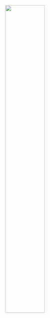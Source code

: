 <center><img src="https://user-images.githubusercontent.com/19900463/99136958-85341200-2630-11eb-846a-1357ae69dfe7.png" width="50%"></center>
